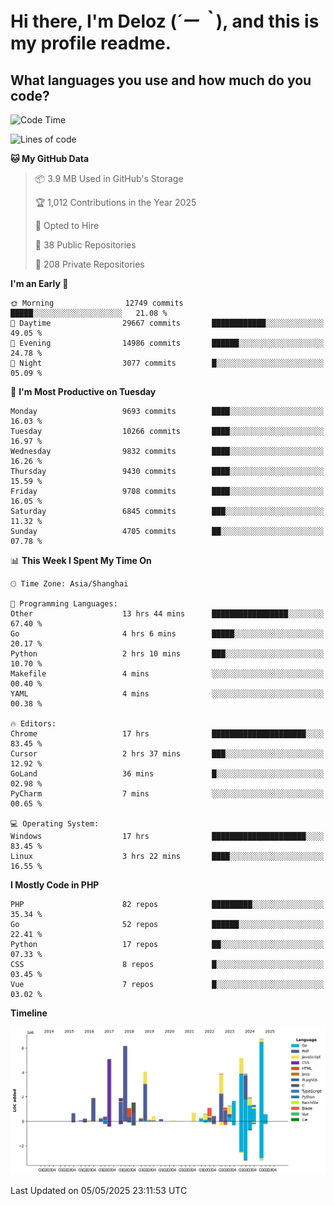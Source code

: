 # **Hi there, I'm Deloz (*´ー｀*), and this is my profile readme.**

## **What languages you use and how much do you code?**

<!--START_SECTION:waka-->
![Code Time](http://img.shields.io/badge/Code%20Time-6%2C273%20hrs%2010%20mins-blue)

![Lines of code](https://img.shields.io/badge/From%20Hello%20World%20I%27ve%20Written-55.1%20million%20lines%20of%20code-blue)

**🐱 My GitHub Data** 

> 📦 3.9 MB Used in GitHub's Storage 
 > 
> 🏆 1,012 Contributions in the Year 2025
 > 
> 💼 Opted to Hire
 > 
> 📜 38 Public Repositories 
 > 
> 🔑 208 Private Repositories 
 > 
**I'm an Early 🐤** 

```text
🌞 Morning                12749 commits       █████░░░░░░░░░░░░░░░░░░░░   21.08 % 
🌆 Daytime                29667 commits       ████████████░░░░░░░░░░░░░   49.05 % 
🌃 Evening                14986 commits       ██████░░░░░░░░░░░░░░░░░░░   24.78 % 
🌙 Night                  3077 commits        █░░░░░░░░░░░░░░░░░░░░░░░░   05.09 % 
```
📅 **I'm Most Productive on Tuesday** 

```text
Monday                   9693 commits        ████░░░░░░░░░░░░░░░░░░░░░   16.03 % 
Tuesday                  10266 commits       ████░░░░░░░░░░░░░░░░░░░░░   16.97 % 
Wednesday                9832 commits        ████░░░░░░░░░░░░░░░░░░░░░   16.26 % 
Thursday                 9430 commits        ████░░░░░░░░░░░░░░░░░░░░░   15.59 % 
Friday                   9708 commits        ████░░░░░░░░░░░░░░░░░░░░░   16.05 % 
Saturday                 6845 commits        ███░░░░░░░░░░░░░░░░░░░░░░   11.32 % 
Sunday                   4705 commits        ██░░░░░░░░░░░░░░░░░░░░░░░   07.78 % 
```


📊 **This Week I Spent My Time On** 

```text
🕑︎ Time Zone: Asia/Shanghai

💬 Programming Languages: 
Other                    13 hrs 44 mins      █████████████████░░░░░░░░   67.40 % 
Go                       4 hrs 6 mins        █████░░░░░░░░░░░░░░░░░░░░   20.17 % 
Python                   2 hrs 10 mins       ███░░░░░░░░░░░░░░░░░░░░░░   10.70 % 
Makefile                 4 mins              ░░░░░░░░░░░░░░░░░░░░░░░░░   00.40 % 
YAML                     4 mins              ░░░░░░░░░░░░░░░░░░░░░░░░░   00.38 % 

🔥 Editors: 
Chrome                   17 hrs              █████████████████████░░░░   83.45 % 
Cursor                   2 hrs 37 mins       ███░░░░░░░░░░░░░░░░░░░░░░   12.92 % 
GoLand                   36 mins             █░░░░░░░░░░░░░░░░░░░░░░░░   02.98 % 
PyCharm                  7 mins              ░░░░░░░░░░░░░░░░░░░░░░░░░   00.65 % 

💻 Operating System: 
Windows                  17 hrs              █████████████████████░░░░   83.45 % 
Linux                    3 hrs 22 mins       ████░░░░░░░░░░░░░░░░░░░░░   16.55 % 
```

**I Mostly Code in PHP** 

```text
PHP                      82 repos            █████████░░░░░░░░░░░░░░░░   35.34 % 
Go                       52 repos            ██████░░░░░░░░░░░░░░░░░░░   22.41 % 
Python                   17 repos            ██░░░░░░░░░░░░░░░░░░░░░░░   07.33 % 
CSS                      8 repos             █░░░░░░░░░░░░░░░░░░░░░░░░   03.45 % 
Vue                      7 repos             █░░░░░░░░░░░░░░░░░░░░░░░░   03.02 % 
```



**Timeline**

![Lines of Code chart](https://raw.githubusercontent.com/deloz/deloz/main/assets/bar_graph.png)


 Last Updated on 05/05/2025 23:11:53 UTC
<!--END_SECTION:waka-->
